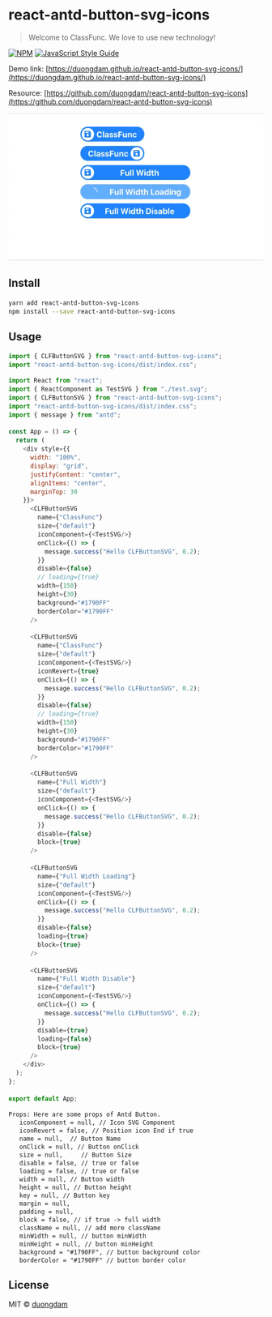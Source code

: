 # react-antd-button-svg-icons

> Welcome to ClassFunc. We love to use new technology!

[![NPM](https://img.shields.io/npm/v/react-antd-button-svg-icons.svg)](https://www.npmjs.com/package/react-antd-button-svg-icons) [![JavaScript Style Guide](https://img.shields.io/badge/code_style-standard-brightgreen.svg)](https://standardjs.com)

Demo
link: [https://duongdam.github.io/react-antd-button-svg-icons/](https://duongdam.github.io/react-antd-button-svg-icons/)

Resource: [https://github.com/duongdam/react-antd-button-svg-icons](https://github.com/duongdam/react-antd-button-svg-icons)

![plot](buttonNPM.gif)

## Install

```bash
yarn add react-antd-button-svg-icons
npm install --save react-antd-button-svg-icons
```

## Usage

```js
import { CLFButtonSVG } from "react-antd-button-svg-icons";
import "react-antd-button-svg-icons/dist/index.css";
```

```js
import React from "react";
import { ReactComponent as TestSVG } from "./test.svg";
import { CLFButtonSVG } from "react-antd-button-svg-icons";
import "react-antd-button-svg-icons/dist/index.css";
import { message } from "antd";

const App = () => {
  return (
    <div style={{
      width: "100%",
      display: "grid",
      justifyContent: "center",
      alignItems: "center",
      marginTop: 30
    }}>
      <CLFButtonSVG
        name={"ClassFunc"}
        size={"default"}
        iconComponent={<TestSVG/>}
        onClick={() => {
          message.success("Hello CLFButtonSVG", 0.2);
        }}
        disable={false}
        // loading={true}
        width={150}
        height={30}
        background="#1790FF"
        borderColor="#1790FF"
      />

      <CLFButtonSVG
        name={"ClassFunc"}
        size={"default"}
        iconComponent={<TestSVG/>}
        iconRevert={true}
        onClick={() => {
          message.success("Hello CLFButtonSVG", 0.2);
        }}
        disable={false}
        // loading={true}
        width={150}
        height={30}
        background="#1790FF"
        borderColor="#1790FF"
      />

      <CLFButtonSVG
        name={"Full Width"}
        size={"default"}
        iconComponent={<TestSVG/>}
        onClick={() => {
          message.success("Hello CLFButtonSVG", 0.2);
        }}
        disable={false}
        block={true}
      />

      <CLFButtonSVG
        name={"Full Width Loading"}
        size={"default"}
        iconComponent={<TestSVG/>}
        onClick={() => {
          message.success("Hello CLFButtonSVG", 0.2);
        }}
        disable={false}
        loading={true}
        block={true}
      />

      <CLFButtonSVG
        name={"Full Width Disable"}
        size={"default"}
        iconComponent={<TestSVG/>}
        onClick={() => {
          message.success("Hello CLFButtonSVG", 0.2);
        }}
        disable={true}
        loading={false}
        block={true}
      />
    </div>
  );
};

export default App;

```

```text
Props: Here are some props of Antd Button.
   iconComponent = null, // Icon SVG Component
   iconRevert = false, // Position icon End if true
   name = null,  // Button Name
   onClick = null, // Button onClick
   size = null,     // Button Size
   disable = false, // true or false
   loading = false, // true or false
   width = null, // Button width
   height = null, // Button height
   key = null, // Button key
   margin = null,
   padding = null,
   block = false, // if true -> full width
   className = null, // add more className
   minWidth = null, // button minWidth
   minHeight = null, // button minHeight
   background = "#1790FF", // button background color
   borderColor = "#1790FF" // button border color
```

## License

MIT © [duongdam](https://github.com/duongdam)
